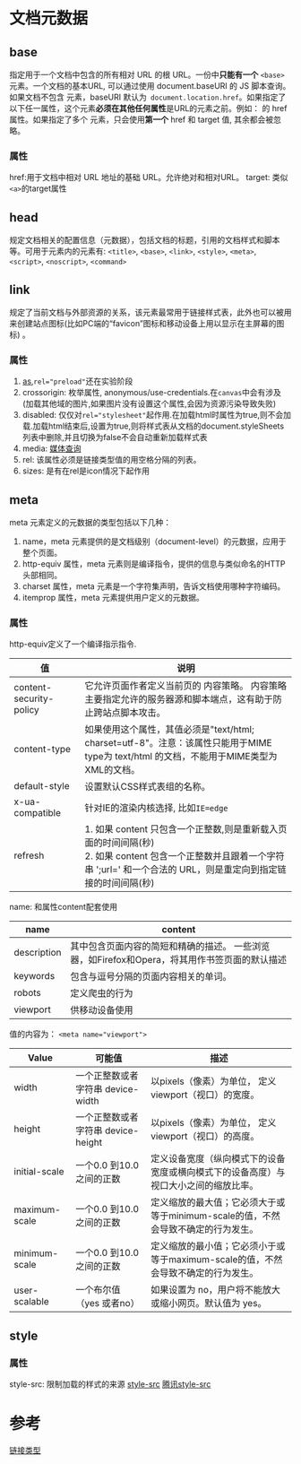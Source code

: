 # 文档元数据

## base

指定用于一个文档中包含的所有相对 URL 的根 URL。一份中**只能有一个** `<base>` 元素。一个文档的基本URL, 可以通过使用 document.baseURI 的 JS 脚本查询。如果文档不包含 <base> 元素，baseURI 默认为` document.location.href`。如果指定了以下任一属性，这个元素**必须在其他任何属性**是URL的元素之前。例如：<link> 的 href 属性。如果指定了多个 <base> 元素，只会使用**第一个** href 和 target 值, 其余都会被忽略。



### 属性

href:用于文档中相对 URL 地址的基础 URL。允许绝对和相对URL。
target: 类似`<a>`的target属性



## head
规定文档相关的配置信息（元数据），包括文档的标题，引用的文档样式和脚本等。可用于<head>元素内的元素有: `<title>`, `<base>`, `<link>`, `<style>`, `<meta>`, `<script>`, `<noscript>`, `<command>`

## link

规定了当前文档与外部资源的关系，该元素最常用于链接样式表，此外也可以被用来创建站点图标(比如PC端的“favicon”图标和移动设备上用以显示在主屏幕的图标) 。

### 属性

1. [as](https://developer.mozilla.org/zh-CN/docs/Web/HTML/Element/link#attr-as),`rel="preload"`还在实验阶段
2. crossorigin: 枚举属性, anonymous/use-credentials.在`canvas`中会有涉及(加载其他域的图片,如果图片没有设置这个属性,会因为资源污染导致失败)
3. disabled: 仅仅对`rel="stylesheet"`起作用.在加载html时属性为true,则不会加载.加载html结束后,设置为true,则将样式表从文档的document.styleSheets 列表中删除,并且切换为false不会自动重新加载样式表
4. media: [媒体查询](https://developer.mozilla.org/zh-CN/docs/Web/Guide/CSS/Media_queries)
4. rel: 该属性必须是链接类型值的用空格分隔的列表。
5. sizes: 是有在rel是icon情况下起作用

## meta

meta 元素定义的元数据的类型包括以下几种：
1. name，meta 元素提供的是文档级别（document-level）的元数据，应用于整个页面。
2. http-equiv 属性，meta 元素则是编译指令，提供的信息与类似命名的HTTP头部相同。
3. charset 属性，meta 元素是一个字符集声明，告诉文档使用哪种字符编码。
4. itemprop 属性，meta 元素提供用户定义的元数据。

### 属性

http-equiv定义了一个编译指示指令.

|  值 |  说明 |
|---|---|
| content-security-policy | 它允许页面作者定义当前页的 内容策略。 内容策略主要指定允许的服务器源和脚本端点，这有助于防止跨站点脚本攻击。  |
| content-type | 如果使用这个属性，其值必须是"text/html; charset=utf-8"。注意：该属性只能用于MIME type为 text/html 的文档，不能用于MIME类型为XML的文档。  |
| default-style | 设置默认CSS样式表组的名称。  |
| x-ua-compatible | 针对IE的渲染内核选择, 比如`IE=edge`  |
| refresh | 1. 如果 content 只包含一个正整数,则是重新载入页面的时间间隔(秒) <br> 2. 如果 content 包含一个正整数并且跟着一个字符串 ';url=' 和一个合法的 URL，则是重定向到指定链接的时间间隔(秒)  |

name: 和属性content配套使用

|  name |  content |
|---|---|
|  description |  其中包含页面内容的简短和精确的描述。 一些浏览器，如Firefox和Opera，将其用作书签页面的默认描述 |
|  keywords |  包含与逗号分隔的页面内容相关的单词。 |
|  robots |  定义爬虫的行为 |
|  viewport |  供移动设备使用 |

值的内容为： `<meta name="viewport">`

| Value  |  可能值	 | 描述 |
|---|---|---|
|  width|  一个正整数或者字符串 device-width |以pixels（像素）为单位， 定义viewport（视口）的宽度。|
|  height| 一个正整数或者字符串 device-height	| 以pixels（像素）为单位， 定义viewport（视口）的高度。|
|  initial-scale	| 一个0.0 到10.0之间的正数	| 定义设备宽度（纵向模式下的设备宽度或横向模式下的设备高度）与视口大小之间的缩放比率。|
|  maximum-scale	| 一个0.0 到10.0之间的正数	| 定义缩放的最大值；它必须大于或等于minimum-scale的值，不然会导致不确定的行为发生。|
|  minimum-scale | 一个0.0 到10.0之间的正数	| 定义缩放的最小值；它必须小于或等于maximum-scale的值，不然会导致不确定的行为发生。|
|  user-scalable|  一个布尔值（yes 或者no）	| 如果设置为 no，用户将不能放大或缩小网页。默认值为 yes。|

## style

### 属性

style-src: 限制加载的样式的来源 [style-src](https://wiki.developer.mozilla.org/en-US/docs/Web/HTTP/Headers/Content-Security-Policy/style-src) [腾讯style-src](https://cloud.tencent.com/developer/section/1189877)

# 参考

[链接类型](https://developer.mozilla.org/zh-CN/docs/Web/HTML/Link_types)
